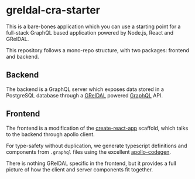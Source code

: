 # greldal-cra-starter

This is a bare-bones application which you can use a starting point for a full-stack GraphQL based application powered by Node.js, React and GRelDAL.

This repository follows a mono-repo structure, with two packages: frontend and backend.

## Backend

The backend is a GraphQL server which exposes data stored in a PostgreSQL database through a [GRelDAL](https://github.com/gql-dal/greldal) powered [GraphQL](https://graphql.org/) API.

## Frontend

The frontend is a modification of the [create-react-app](https://facebook.github.io/create-react-app/) scaffold, which talks to the backend through apollo client. 

For type-safety without duplication, we generate typescript definitions and components from `.graphql` files using the excellent [apollo-codegen](https://github.com/apollographql/apollo-tooling).

There is nothing GRelDAL specific in the frontend, but it provides a full picture of how the client and server components fit together. 
